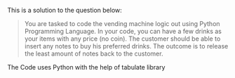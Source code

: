 This is a solution to the question below: 
>You are tasked to code the vending machine logic out using Python Programming Language.
>In your code, you can have a few drinks as your items with any price (no coin).
>The customer should be able to insert any notes to buy his preferred drinks.
>The outcome is to release the least amount of notes back to the customer.

The Code uses Python with the help of tabulate library
